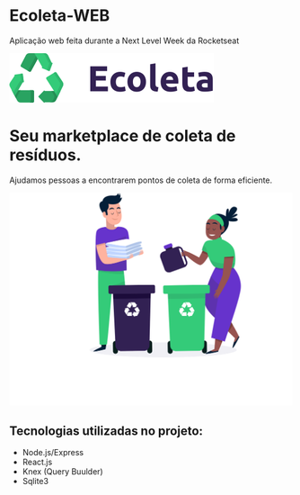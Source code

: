 # Ecoleta-WEB
Aplicação web feita durante a Next Level Week da Rocketseat

<img src = './web/src/assets/logo.svg' />

 <h1>Seu marketplace de coleta de resíduos.</h1>
  <p>Ajudamos pessoas a encontrarem pontos de coleta
  de forma eficiente.
  </p>
  
  
  <img src = './web/src/assets/home-background.svg' />
  
  <h2>Tecnologias utilizadas no projeto: </h2>
  
  <ul>
  <li>Node.js/Express</li>
  <li>React.js</li>
  <li>Knex (Query Buulder)</li>
  <li>Sqlite3</li>
 </ul>
